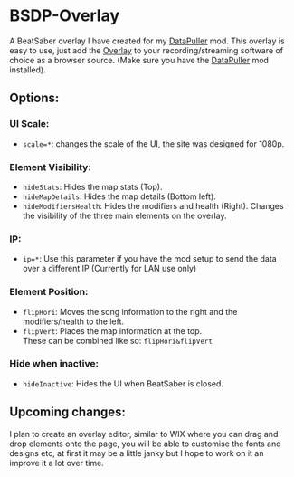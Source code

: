# BSDP-Overlay
A BeatSaber overlay I have created for my [DataPuller](https://github.com/kOFReadie/DataPuller/releases) mod.
This overlay is easy to use, just add the [Overlay](http://u.readie.global-gaming.co/bsdp-overlay/) to your recording/streaming software of choice as a browser source. (Make sure you have the [DataPuller](https://github.com/kOFReadie/DataPuller/releases) mod installed).

## Options:
### UI Scale:
- `scale=*`: changes the scale of the UI, the site was designed for 1080p.

### Element Visibility:
- `hideStats`: Hides the map stats (Top).
- `hideMapDetails`: Hides the map details (Bottom left).
- `hideModifiersHealth`: Hides the modifiers and health (Right).
Changes the visibility of the three main elements on the overlay.

### IP:
- `ip=*`: Use this parameter if you have the mod setup to send the data over a different IP (Currently for LAN use only)

### Element Position:
- `flipHori`: Moves the song information to the right and the modifiers/health to the left.
- `flipVert`: Places the map information at the top.  
These can be combined like so: `flipHori&flipVert`

### Hide when inactive:
- `hideInactive`: Hides the UI when BeatSaber is closed.

## Upcoming changes:
I plan to create an overlay editor, similar to WIX where you can drag and drop elements onto the page, you will be able to customise the fonts and designs etc, at first it may be a little janky but I hope to work on it an improve it a lot over time.